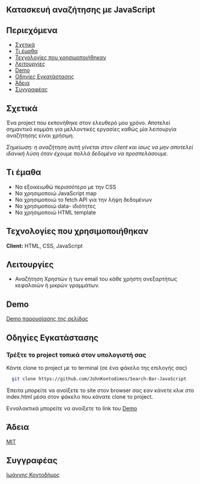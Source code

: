 ## Κατασκευή αναζήτησης με JavaScript

## Περιεχόμενα

* [Σχετικά](#σχετικά)
* [Τι έμαθα](#τι-έμαθα)
* [Τεχνολογίες που χρησιμοποιήθηκαν](#τεχνολογίες-που-χρησιμοποιήθηκαν)
* [Λειτουργίες](#λειτουργίες)
* [Demo](#demo)
* [Οδηγίες Εγκατάστασης](#οδηγίες-εγκατάστασης)
* [Άδεια](#άδεια)
* [Συγγραφέας](#συγγραφέας)

## Σχετικά

Ένα project που εκπονήθηκε στον ελευθερό μου χρόνο. Αποτελεί σημαντικό κομμάτι για μελλοντικές εργασίες καθώς μία λειτουργία αναζήτησης είναι χρήσιμη.


*Σημείωση: η αναζήτηση αυτή γίνεται στον client και ίσως να μην αποτελεί ιδανική λύση όταν έχουμε πολλά δεδομένα να προσπελάσουμε.*


## Τι έμαθα

- Να εξοικειωθώ περισσότερο με την CSS
- Να χρησιμοποιώ JavaScript map  
- Nα χρησιμοποιώ το fetch API για την λήψη δεδομένων
- Να χρησιμοποιώ data- ιδιότητες
- Να χρησιμοποιώ HTML template


## Τεχνολογίες που χρησιμοποιήθηκαν

**Client:** HTML, CSS, JavaScript

## Λειτουργίες

- Αναζήτηση Χρηστών ή των email του κάθε χρήστη ανεξαρτήτως κεφαλαιών ή μικρών γραμμάτων.

## Demo

[Demo παρουσίασης της σελίδας](https://johnkontodimos.github.io/Search-Bar-JavaScript/)

## Οδηγίες Εγκατάστασης

### Τρέξτε το project τοπικά στον υπολογιστή σας

Κάντε clone το project με το terminal (σε ένα φάκελο της επιλογής σας)

```bash
  git clone https://github.com/JohnKontodimos/Search-Bar-JavaScript
```

Έπειτα μπορείτε να ανοίξετε το site στον browser σας εαν κάνετε κλικ στο index.html μέσα στον φάκελο που κάνατε clone το project.

Ενναλακτικά μπορείτε να ανοίξετε το link του [Demo](https://johnkontodimos.github.io/Search-Bar-JavaScript/)



## Άδεια

[MIT](https://choosealicense.com/licenses/mit/)

## Συγγραφέας

[Ιωάννης Κοντοδήμος](https://github.com/JohnKontodimos)

